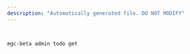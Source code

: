 ```yaml
---
description: "Automatically generated file. DO NOT MODIFY"
---
```


```bash


mgc-beta admin todo get

```